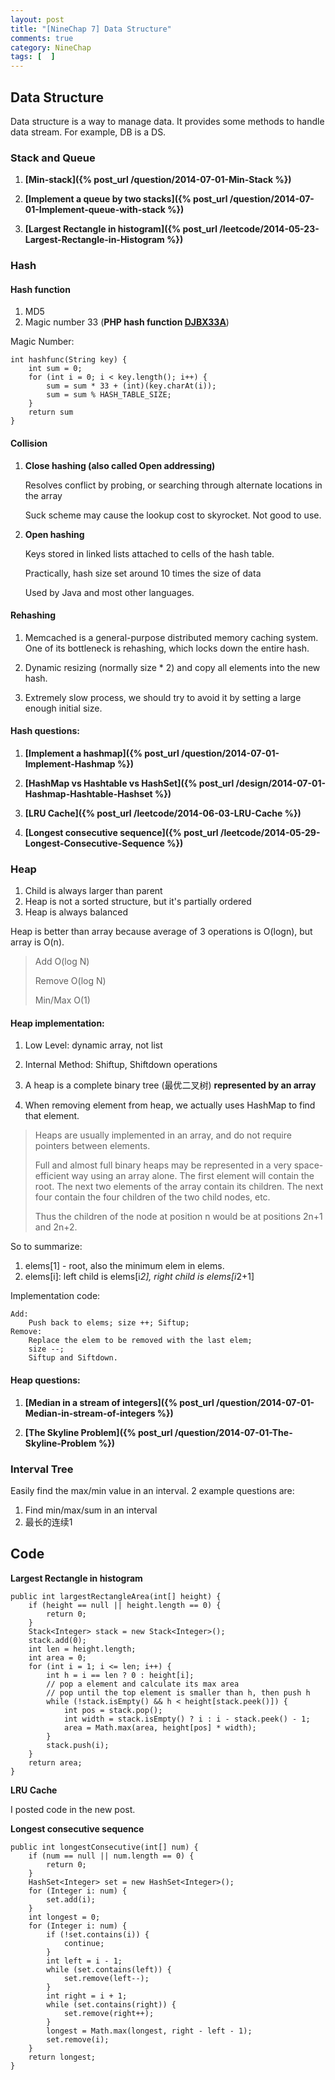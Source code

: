 ```yaml
---
layout: post
title: "[NineChap 7] Data Structure"
comments: true
category: NineChap
tags: [  ]
---
```


## Data Structure

Data structure is a way to manage data. It provides some methods to handle data stream. For example, DB is a DS.

### Stack and Queue

1. __[Min-stack]({% post_url /question/2014-07-01-Min-Stack %})__

1. __[Implement a queue by two stacks]({% post_url /question/2014-07-01-Implement-queue-with-stack %})__

1. __[Largest Rectangle in histogram]({% post_url /leetcode/2014-05-23-Largest-Rectangle-in-Histogram %})__

### Hash

#### Hash function

1. MD5
1. Magic number 33 (__PHP hash function [DJBX33A](http://events.ccc.de/congress/2011/Fahrplan/attachments/2007_28C3_Effective_DoS_on_web_application_platforms.pdf)__)

Magic Number: 

    int hashfunc(String key) {
        int sum = 0;
        for (int i = 0; i < key.length(); i++) {
            sum = sum * 33 + (int)(key.charAt(i));
            sum = sum % HASH_TABLE_SIZE;
        }
        return sum
    }
    
#### Collision

1. __Close hashing (also called Open addressing)__

    Resolves conflict by probing, or searching through alternate locations in the array
        
    Suck scheme may cause the lookup cost to skyrocket. Not good to use.

1. __Open hashing__

    Keys stored in linked lists attached to cells of the hash table.
    
    Practically, hash size set around 10 times the size of data
    
    Used by Java and most other languages. 

#### Rehashing

1. Memcached is a general-purpose distributed memory caching system. One of its bottleneck is rehashing, which locks down the entire hash.

1. Dynamic resizing (normally size * 2) and copy all elements into the new hash. 

1. Extremely slow process, we should try to avoid it by setting a large enough initial size. 

#### Hash questions:

1. __[Implement a hashmap]({% post_url /question/2014-07-01-Implement-Hashmap %})__

1. __[HashMap vs Hashtable vs HashSet]({% post_url /design/2014-07-01-Hashmap-Hashtable-Hashset %})__

1. __[LRU Cache]({% post_url /leetcode/2014-06-03-LRU-Cache %})__

1. __[Longest consecutive sequence]({% post_url /leetcode/2014-05-29-Longest-Consecutive-Sequence %})__

### Heap

1. Child is always larger than parent
1. Heap is not a sorted structure, but it's partially ordered
1. Heap is always balanced 

Heap is better than array because average of 3 operations is O(logn), but array is O(n). 

>Add O(log N)
>
>Remove O(log N)
>
>Min/Max O(1)

#### Heap implementation: 

1. Low Level: dynamic array, not list

1. Internal Method: Shiftup, Shiftdown operations

1. A heap is a complete binary tree (最优二叉树) __represented by an array__

1. When removing element from heap, we actually uses HashMap to find that element.

> Heaps are usually implemented in an array, and do not require pointers between elements.
>
> Full and almost full binary heaps may be represented in a very space-efficient way using an array alone. The first element will contain the root. The next two elements of the array contain its children. The next four contain the four children of the two child nodes, etc. 
>
> Thus the children of the node at position n would be at positions 2n+1 and 2n+2. 

So to summarize: 

1. elems[1] - root, also the minimum elem in elems.
1. elems[i]: left child is elems[i*2], right child is elems[i*2+1]

Implementation code: 

    Add:
        Push back to elems; size ++; Siftup;
    Remove:
        Replace the elem to be removed with the last elem; 
        size --; 
        Siftup and Siftdown.

#### Heap questions:

1. __[Median in a stream of integers]({% post_url /question/2014-07-01-Median-in-stream-of-integers %})__

1. __[The Skyline Problem]({% post_url /question/2014-07-01-The-Skyline-Problem %})__

### Interval Tree

Easily find the max/min value in an interval. 2 example questions are: 

1. Find min/max/sum in an interval
1. 最长的连续1

## Code

__Largest Rectangle in histogram__

    public int largestRectangleArea(int[] height) {
        if (height == null || height.length == 0) {
            return 0;
        }
        Stack<Integer> stack = new Stack<Integer>();
        stack.add(0);
        int len = height.length;
        int area = 0;
        for (int i = 1; i <= len; i++) {
            int h = i == len ? 0 : height[i];
            // pop a element and calculate its max area
            // pop until the top element is smaller than h, then push h
            while (!stack.isEmpty() && h < height[stack.peek()]) {
                int pos = stack.pop();
                int width = stack.isEmpty() ? i : i - stack.peek() - 1;
                area = Math.max(area, height[pos] * width);
            }
            stack.push(i);
        }
        return area;
    }

__LRU Cache__

I posted code in the new post. 

__Longest consecutive sequence__

    public int longestConsecutive(int[] num) {
        if (num == null || num.length == 0) {
            return 0;
        }
        HashSet<Integer> set = new HashSet<Integer>();
        for (Integer i: num) {
            set.add(i);
        }
        int longest = 0;
        for (Integer i: num) {
            if (!set.contains(i)) {
                continue;
            }
            int left = i - 1;
            while (set.contains(left)) {
                set.remove(left--);
            }
            int right = i + 1;
            while (set.contains(right)) {
                set.remove(right++);
            }
            longest = Math.max(longest, right - left - 1);
            set.remove(i);
        }
        return longest;
    }
